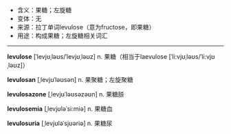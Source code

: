 - <span class="definition">含义：果糖；左旋糖</span>
- <span class="definition">变体：无</span>
- <span class="definition">来源：拉丁单词levulose（意为fructose，即果糖）</span>
- <span class="definition">用途：构成果糖；左旋糖相关词汇</span>

---

<span class="vocabulary">**levulose**</span> [ˈlevjʊˌləʊs/ˈlevjʊˌləʊz] n. 果糖（相当于laevulose [ˈli:vjʊˌləʊs/ˈli:vjʊˌləʊz]）

<span class="vocabulary">**levulosan**</span> [ˌlevjʊˈləʊsən] n. 果聚糖；左旋聚糖

<span class="vocabulary">**levulosazone**</span> [ˌlevjʊˈləʊsəzəʊn] n. 果糖脎

<span class="vocabulary">**levulosemia**</span> [ˌlevjʊləˈsi:miə] n. 果糖血

<span class="vocabulary">**levulosuria**</span> [ˌlevjʊləˈsjʊəriə] n. 果糖尿

